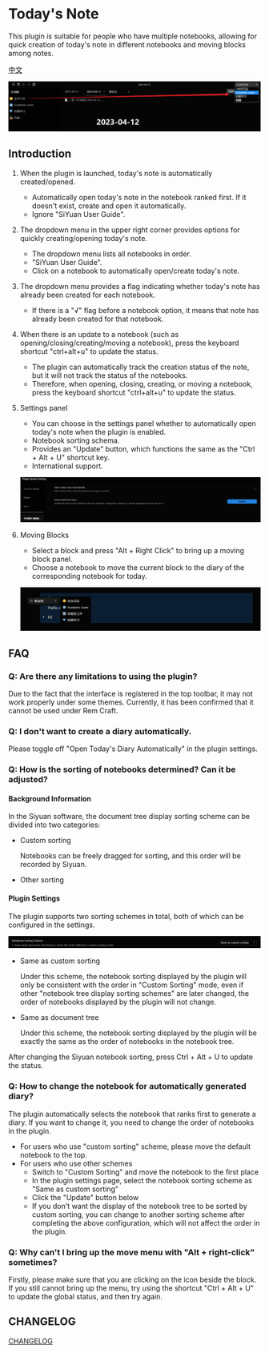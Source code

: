 # Today's Note

This plugin is suitable for people who have multiple notebooks, allowing for quick creation of today's note in different notebooks and moving blocks among notes.

[中文](README.md)

![note options](asset/日记选项.png)

## Introduction

1. When the plugin is launched, today's note is automatically created/opened.
    - Automatically open today's note in the notebook ranked first. If it doesn't exist, create and open it automatically.
    - Ignore "SiYuan User Guide".

2. The dropdown menu in the upper right corner provides options for quickly creating/opening today's note.
    - The dropdown menu lists all notebooks in order.
    - "SiYuan User Guide".
    - Click on a notebook to automatically open/create today's note.

3. The dropdown menu provides a flag indicating whether today's note has already been created for each notebook.
    - If there is a "√" flag before a notebook option, it means that note has already been created for that notebook.

4. When there is an update to a notebook (such as opening/closing/creating/moving a notebook), press the keyboard shortcut "ctrl+alt+u" to update the status.
    - The plugin can automatically track the creation status of the note, but it will not track the status of the notebooks.
    - Therefore, when opening, closing, creating, or moving a notebook, press the keyboard shortcut "ctrl+alt+u" to update the status.

5. Settings panel
    - You can choose in the settings panel whether to automatically open today's note when the plugin is enabled.
    - Notebook sorting schema.
    - Provides an "Update" button, which functions the same as the "Ctrl + Alt + U" shortcut key.
    - International support.

    ![](asset/Setting-en.png)

6. Moving Blocks
    - Select a block and press "Alt + Right Click" to bring up a moving block panel.
    - Choose a notebook to move the current block to the diary of the corresponding notebook for today.

    ![](asset/MoveBlock.png)

## FAQ

### Q: Are there any limitations to using the plugin?

Due to the fact that the interface is registered in the top toolbar, it may not work properly under some themes. Currently, it has been confirmed that it cannot be used under Rem Craft.

### Q: I don't want to create a diary automatically.

Please toggle off "Open Today's Diary Automatically" in the plugin settings.

### Q: How is the sorting of notebooks determined? Can it be adjusted?

#### Background Information

In the Siyuan software, the document tree display sorting scheme can be divided into two categories:

- Custom sorting

    Notebooks can be freely dragged for sorting, and this order will be recorded by Siyuan.

- Other sorting



#### Plugin Settings

The plugin supports two sorting schemes in total, both of which can be configured in the settings.

![](asset/Sorting-en.png)

- Same as custom sorting

    Under this scheme, the notebook sorting displayed by the plugin will only be consistent with the order in "Custom Sorting" mode, even if other "notebook tree display sorting schemes" are later changed, the order of notebooks displayed by the plugin will not change.

- Same as document tree

    Under this scheme, the notebook sorting displayed by the plugin will be exactly the same as the order of notebooks in the notebook tree.

After changing the Siyuan notebook sorting, press Ctrl + Alt + U to update the status.

### Q: How to change the notebook for automatically generated diary?

The plugin automatically selects the notebook that ranks first to generate a diary. If you want to change it, you need to change the order of notebooks in the plugin.

- For users who use "custom sorting" scheme, please move the default notebook to the top.
- For users who use other schemes
    - Switch to "Custom Sorting" and move the notebook to the first place
    - In the plugin settings page, select the notebook sorting scheme as "Same as custom sorting"
    - Click the "Update" button below
    - If you don't want the display of the notebook tree to be sorted by custom sorting, you can change to another sorting scheme after completing the above configuration, which will not affect the order in the plugin.

### Q: Why can't I bring up the move menu with "Alt + right-click" sometimes?

Firstly, please make sure that you are clicking on the icon beside the block. If you still cannot bring up the menu, try using the shortcut "Ctrl + Alt + U" to update the global status, and then try again.


## CHANGELOG

[CHANGELOG](CHANGELOG.md)